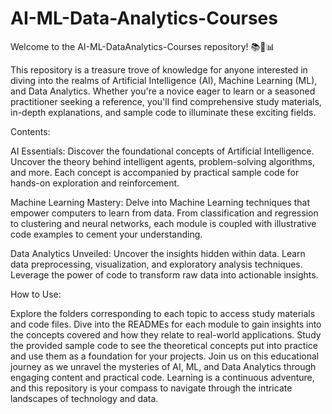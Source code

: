 # AI-ML-Data-Analytics-Courses
Welcome to the AI-ML-DataAnalytics-Courses repository! 📚🤖📊

This repository is a treasure trove of knowledge for anyone interested in diving into the realms of Artificial Intelligence (AI), Machine Learning (ML), and Data Analytics. Whether you're a novice eager to learn or a seasoned practitioner seeking a reference, you'll find comprehensive study materials, in-depth explanations, and sample code to illuminate these exciting fields.

Contents:

AI Essentials: Discover the foundational concepts of Artificial Intelligence. Uncover the theory behind intelligent agents, problem-solving algorithms, and more. Each concept is accompanied by practical sample code for hands-on exploration and reinforcement.

Machine Learning Mastery: Delve into Machine Learning techniques that empower computers to learn from data. From classification and regression to clustering and neural networks, each module is coupled with illustrative code examples to cement your understanding.

Data Analytics Unveiled: Uncover the insights hidden within data. Learn data preprocessing, visualization, and exploratory analysis techniques. Leverage the power of code to transform raw data into actionable insights.

How to Use:

Explore the folders corresponding to each topic to access study materials and code files.
Dive into the READMEs for each module to gain insights into the concepts covered and how they relate to real-world applications.
Study the provided sample code to see the theoretical concepts put into practice and use them as a foundation for your projects.
Join us on this educational journey as we unravel the mysteries of AI, ML, and Data Analytics through engaging content and practical code. Learning is a continuous adventure, and this repository is your compass to navigate through the intricate landscapes of technology and data.
